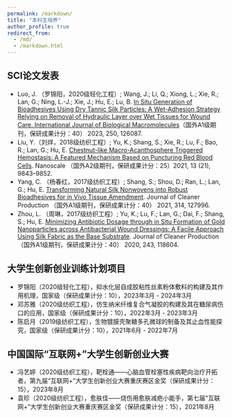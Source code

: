 ```yaml
---
permalink: /markdown/
title: "本科生培养"
author_profile: true
redirect_from: 
  - /md/
  - /markdown.html
---
```



## SCI论文发表
- Luo, J. （罗锦阳，2020级轻化工程）; Wang, J.; Li, Q.; Xiong, L.; Xie, R.; Lan, G.; Ning, L.-J.; Xie, J.; Hu, E.; Lu, B. [In Situ Generation of Bioadhesives Using Dry Tannic Silk Particles: A Wet-Adhesion Strategy Relying on Removal of Hydraulic Layer over Wet Tissues for Wound Care. International Journal of Biological Macromolecules](https://doi.org/10.1016/j.ijbiomac.2023.126087)（国外A1级期刊，保研成果计分：40） 2023, 250, 126087.
- Liu, Y.（刘烊，2018级纺织工程）; Yu, K.; Shang, S.; Xie, R.; Lu, F.; Bao, R.; Lan, G.; Hu, E. [Chestnut-like Macro-Acanthosphere Triggered Hemostasis: A Featured Mechanism Based on Puncturing Red Blood Cells](https://doi.org/10.1039/D1NR01148K). Nanoscale （国外A2级期刊，保研成果计分：25）2021, 13 (21), 9843–9852.
- Yang, C. （杨春红，2017级纺织工程）; Shang, S.; Shou, D.; Ran, L.; Lan, G.; Hu, E. [Transforming Natural Silk Nonwovens into Robust Bioadhesives for in Vivo Tissue Amendment](https://doi.org/10.1016/j.jclepro.2021.127996). Journal of Cleaner Production （国外A1级期刊，保研成果计分：40） 2021, 314, 127996.
- Zhou, L. （周琳，2017级纺织工程）; Yu, K.; Lu, F.; Lan, G.; Dai, F.; Shang, S.; Hu, E. [Minimizing Antibiotic Dosage through in Situ Formation of Gold Nanoparticles across Antibacterial Wound Dressings: A Facile Approach Using Silk Fabric as the Base Substrate](https://doi.org/10.1016/j.jclepro.2019.118604). Journal of Cleaner Production （国外A1级期刊，保研成果计分：40） 2020, 243, 118604.


## 大学生创新创业训练计划项目
- 罗锦阳（2020级轻化工程），抑水化层自成胶粘性丝素粉体敷料的构建及其作用机理，国家级（保研成果计分：10），2023年3月 - 2024年3月
- 邓苏雅（2020级纺织工程），仿生纳米纤维复合气凝胶的构建及其在糖尿病伤口的应用，国家级（保研成果计分：10），2022年3月 - 2023年3月
- 陈启月（2019级纺织工程），生物镀膜壳聚糖多孔微球的制备及其止血性能探究，国家级（保研成果计分：10），2021年6月 - 2022年7月


## 中国国际“互联网+”大学生创新创业大赛
- 冯艺婷（2020级纺织工程），靶栓通——心脑血管栓塞性疾病靶向治疗开拓者，第九届“互联网+”大学生创新创业大赛重庆赛区金奖（保研成果计分：15），2023年8月
- 袁珍（2020级纺织工程），愈肤佳——烧伤用愈肤减疤小能手，第七届“互联网+”大学生创新创业大赛重庆赛区金奖（保研成果计分：15），2021年8月
